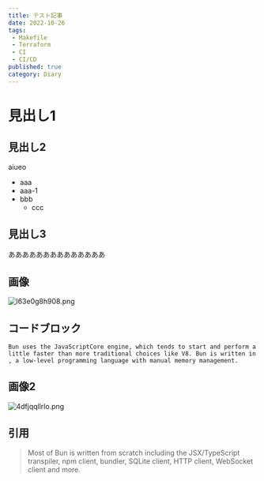 ```yaml
---
title: テスト記事
date: 2022-10-26
tags:
 - Makefile
 - Terraform
 - CI
 - CI/CD
published: true
category: Diary
---
```


# 見出し1


## 見出し2


aiueo

- aaa
- aaa-1
- bbb
	- ccc

## 見出し3


ああああああああああああああ


## 画像


![l63e0g8h908.png](../../../../gridsome-theme/src/assets/images/notion/l63e0g8h908.png)


## コードブロック


```text
Bun uses the JavaScriptCore engine, which tends to start and perform a little faster than more traditional choices like V8. Bun is written in , a low-level programming language with manual memory management.
```


## 画像2


![4dfjqqllrlo.png](../../../../gridsome-theme/src/assets/images/notion/4dfjqqllrlo.png)


## 引用


> Most of Bun is written from scratch including the JSX/TypeScript transpiler, npm client, bundler, SQLite client, HTTP client, WebSocket client and more.

